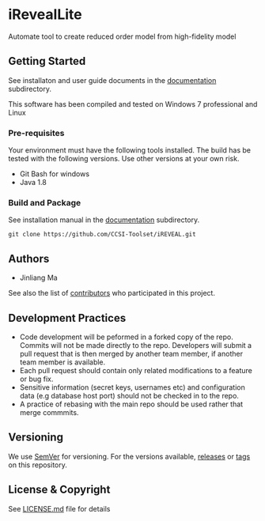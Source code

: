 # iRevealLite
Automate tool to create reduced order model from high-fidelity model

## Getting Started
See installaton and user guide documents in the [documentation](docs) subdirectory.

This software has been compiled and tested on Windows 7 professional and Linux

### Pre-requisites
Your environment must have the following tools installed.
The build has be tested with the following versions. Use other
versions at your own risk.

+ Git Bash for windows
+ Java 1.8

### Build and Package
See installation manual in the [documentation](docs) subdirectory.


```
git clone https://github.com/CCSI-Toolset/iREVEAL.git
```

## Authors

* Jinliang Ma

See also the list of [contributors](../../contributors) who participated in this project.

## Development Practices

* Code development will be peformed in a forked copy of the repo. Commits will not be 
  made directly to the repo. Developers will submit a pull request that is then merged
  by another team member, if another team member is available.
* Each pull request should contain only related modifications to a feature or bug fix.  
* Sensitive information (secret keys, usernames etc) and configuration data 
  (e.g database host port) should not be checked in to the repo.
* A practice of rebasing with the main repo should be used rather that merge commmits.

## Versioning

We use [SemVer](http://semver.org/) for versioning. For the versions available, 
[releases](../../releases) or [tags](../..//tags) on this repository. 

## License & Copyright

See [LICENSE.md](LICENSE.md) file for details
